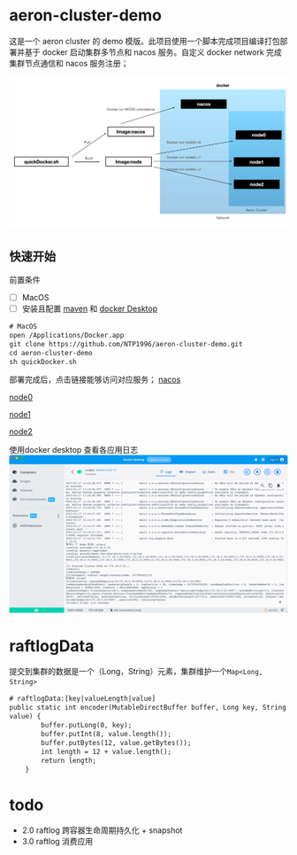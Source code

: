 # aeron-cluster-demo
这是一个 aeron cluster 的 demo 模版。此项目使用一个脚本完成项目编译打包部署并基于 docker 启动集群多节点和 nacos 服务。自定义 docker network 完成集群节点通信和 nacos 服务注册；

![img_1.png](img_1.png)
## 快速开始
前置条件
-[ ] MacOS
-[ ] 安装且配置 [maven](https://maven.apache.org/) 和 [docker Desktop](https://www.docker.com/)
```
# MacOS
open /Applications/Docker.app
git clone https://github.com/NTP1996/aeron-cluster-demo.git
cd aeron-cluster-demo
sh quickDocker.sh
```
部署完成后，点击链接能够访问对应服务；
[nacos](http://localhost:8848/nacos/#/serviceManagement?dataId=&group=&appName=&namespace=&pageSize=&pageNo=&namespaceShowName=public)

[node0](http://localhost:8080/)

[node1](http://localhost:8081/)

[node2](http://localhost:8082/)

使用docker desktop 查看各应用日志
![img.png](img.png)
# raftlogData
提交到集群的数据是一个（Long，String）元素，集群维护一个`Map<Long, String>`

```
# raftlogData:[key|valueLength|value]
public static int encoder(MutableDirectBuffer buffer, Long key, String value) {
        buffer.putLong(0, key);
        buffer.putInt(8, value.length());
        buffer.putBytes(12, value.getBytes());
        int length = 12 + value.length();
        return length;
    }
```
# todo
- 2.0 raftlog 跨容器生命周期持久化 + snapshot
- 3.0 raftlog 消费应用
